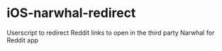 # iOS-narwhal-redirect
Userscript to redirect Reddit links to open in the third party Narwhal for Reddit app
